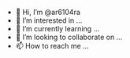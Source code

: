 - 👋 Hi, I’m @ar6104ra
- 👀 I’m interested in ...
- 🌱 I’m currently learning ...
- 💞️ I’m looking to collaborate on ...
- 📫 How to reach me ...

<!---
ar6104ra/ar6104ra is a ✨ special ✨ repository because its `README.md` (this file) appears on your GitHub profile.
You can click the Preview link to take a look at your changes.
--->
